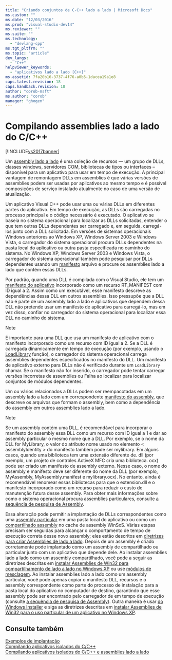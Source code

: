 ```yaml
---
title: "Criando conjuntos de C-C++ lado a lado | Microsoft Docs"
ms.custom: ""
ms.date: "12/03/2016"
ms.prod: "visual-studio-dev14"
ms.reviewer: ""
ms.suite: ""
ms.technology: 
  - "devlang-cpp"
ms.tgt_pltfrm: ""
ms.topic: "article"
dev_langs: 
  - "C++"
helpviewer_keywords: 
  - "aplicativos lado a lado [C++]"
ms.assetid: 7fa20b16-3737-4f76-a0b5-1dacea19a1e8
caps.latest.revision: 18
caps.handback.revision: 18
author: "corob-msft"
ms.author: "corob"
manager: "ghogen"
---
```

# Compilando assemblies lado a lado do C/C++
[!INCLUDE[vs2017banner](../assembler/inline/includes/vs2017banner.md)]

Um [assembly lado a lado](http://msdn.microsoft.com/pt-br/501bbffe-5927-4656-8eee-1f6ecfafef5e) é uma coleção de recursos — um grupo de DLLs, classes windows, servidores COM, bibliotecas de tipos ou interfaces – disponível para um aplicativo para usar em tempo de execução. A principal vantagem de remontagem DLLs em assemblies é que várias versões de assemblies podem ser usadas por aplicativos ao mesmo tempo e é possível composições de serviço instalado atualmente no caso de uma versão de atualização.  
  
 Um aplicativo Visual C\+\+ pode usar uma ou várias DLLs em diferentes partes do aplicativo. Em tempo de execução, as DLLs são carregadas no processo principal e o código necessário é executado. O aplicativo se baseia no sistema operacional para localizar as DLLs solicitadas, entender o que tem outras DLLs dependentes ser carregado e, em seguida, carregá\-los junto com a DLL solicitada. Em versões de sistemas operacionais Windows anteriores ao Windows XP, Windows Server 2003 e Windows Vista, o carregador do sistema operacional procura DLLs dependentes na pasta local do aplicativo ou outra pasta especificada no caminho do sistema. No Windows XP, Windows Server 2003 e Windows Vista, o carregador do sistema operacional também pode pesquisar por DLLs dependentes usando um [manifesto](http://msdn.microsoft.com/library/aa375365) arquivo e procure os assemblies lado a lado que contêm essas DLLs.  
  
 Por padrão, quando uma DLL é compilada com o Visual Studio, ele tem um [manifesto do aplicativo](http://msdn.microsoft.com/library/aa374191) incorporado como um recurso RT\_MANIFEST com ID igual a 2. Assim como um executável, esse manifesto descreve as dependências dessa DLL em outros assemblies. Isso pressupõe que a DLL não é parte de um assembly lado a lado e aplicativos que dependem dessa DLL não pretende usar um manifesto de aplicativo para carregá\-lo, mas em vez disso, confiar no carregador do sistema operacional para localizar essa DLL no caminho do sistema.  
  
> [!NOTE]
>  É importante para uma DLL que usa um manifesto de aplicativo com o manifesto incorporado como um recurso com ID igual a 2. Se a DLL é carregada dinamicamente em tempo de execução \(por exemplo, usando o [LoadLibrary](http://msdn.microsoft.com/library/windows/desktop/ms684175) função\), o carregador do sistema operacional carrega assemblies dependentes especificados no manifesto do DLL. Um manifesto de aplicativo externo para DLLs não é verificado durante um `LoadLibrary` chamar. Se o manifesto não for inserido, o carregador pode tentar carregar versões incorretas de assemblies ou Falha ao localizar para localizar conjuntos de módulos dependentes.  
  
 Um ou vários relacionados a DLLs podem ser reempacotadas em um assembly lado a lado com um correspondente [manifesto do assembly](http://msdn.microsoft.com/library/aa374219), que descreve os arquivos que formam o assembly, bem como a dependência do assembly em outros assemblies lado a lado.  
  
> [!NOTE]
>  Se um assembly contém uma DLL, é recomendável para incorporar o manifesto do assembly essa DLL como um recurso com ID igual a 1 e dar ao assembly particular o mesmo nome que a DLL. Por exemplo, se o nome da DLL for MyLibrary, o valor do atributo nome usado no elemento \< assemblyIdentity \> do manifesto também pode ser mylibrary. Em alguns casos, quando uma biblioteca tem uma extensão diferente de. dll \(por exemplo, um projeto de controles ActiveX MFC cria uma biblioteca. ocx\) pode ser criado um manifesto de assembly externo. Nesse caso, o nome do assembly e manifesto deve ser diferente do nome da DLL \(por exemplo, MyAssembly, MyAssembly.manifest e mylibrary.ocx\). No entanto, ainda é recomendável renomear essas bibliotecas para que o extension.dll e o manifesto incorporado como um recurso para reduzir o custo de manutenção futura desse assembly. Para obter mais informações sobre como o sistema operacional procura assemblies particulares, consulte [a sequência de pesquisa de Assembly](http://msdn.microsoft.com/library/aa374224).  
  
 Essa alteração pode permitir a implantação de DLLs correspondentes como uma [assembly particular](http://msdn.microsoft.com/pt-br/4c6dac5f-fdd3-4125-b54a-74941ee6b3b4) em uma pasta local do aplicativo ou como um [compartilhado assembly](http://msdn.microsoft.com/pt-br/d408b0a9-8dc5-4cd0-93b3-429de7d12b17) no cache de assembly WinSxS. Várias etapas precisam ser seguidas para alcançar o comportamento de tempo de execução correta desse novo assembly; eles estão descritos em [diretrizes para criar Assemblies de lado a lado](http://msdn.microsoft.com/pt-br/e10fe92c-bce8-420e-a84c-2748e929eb1b). Depois de um assembly é criado corretamente pode implantado como um assembly de compartilhado ou particular junto com um aplicativo que depende dele. Ao instalar assemblies lado a lado como um assembly compartilhado, você pode a seguir as diretrizes descritas em [instalar Assemblies de Win32 para compartilhamento de lado a lado no Windows XP](http://msdn.microsoft.com/library/aa369532) ou use [módulos de mesclagem](http://msdn.microsoft.com/library/aa369820). Ao instalar assemblies lado a lado como um assembly particular, você pode apenas copiar o manifesto DLL, recursos e o assembly correspondente como parte do processo de instalação para a pasta local do aplicativo no computador de destino, garantindo que esse assembly pode ser encontrado pelo carregador de em tempo de execução \(consulte [a sequência de pesquisa de Assembly](http://msdn.microsoft.com/library/aa374224)\). Outra maneira é usar [do Windows Installer](http://msdn.microsoft.com/library/cc185688) e siga as diretrizes descritas em [instalar Assemblies de Win32 para o uso particular de um aplicativo no Windows XP](http://msdn.microsoft.com/library/aa369534).  
  
## Consulte também  
 [Exemplos de implantação](../ide/deployment-examples.md)   
 [Compilando aplicativos isolados do C\/C\+\+](../build/building-c-cpp-isolated-applications.md)   
 [Compilando aplicativos isolados do C\/C\+\+ e assemblies lado a lado](../build/building-c-cpp-isolated-applications-and-side-by-side-assemblies.md)